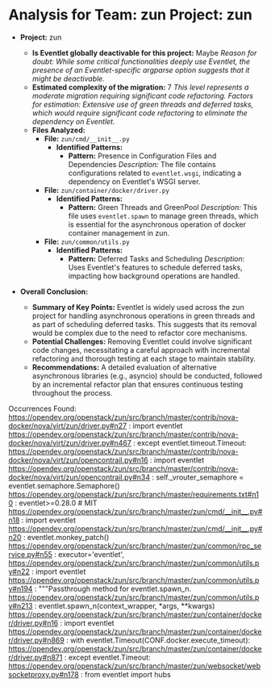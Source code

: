 # Analysis for Team: zun Project: zun
- **Project:** zun
  - **Is Eventlet globally deactivable for this project:** Maybe
    *Reason for doubt: While some critical functionalities deeply use Eventlet, the presence of an Eventlet-specific argparse option suggests that it might be deactivable.*
  - **Estimated complexity of the migration:** 7
    *This level represents a moderate migration requiring significant code refactoring.*
    *Factors for estimation: Extensive use of green threads and deferred tasks, which would require significant code refactoring to eliminate the dependency on Eventlet.*
  - **Files Analyzed:**
    - **File:** `zun/cmd/__init__.py`
      - **Identified Patterns:**
        - **Pattern:** Presence in Configuration Files and Dependencies
          *Description:* The file contains configurations related to `eventlet.wsgi`, indicating a dependency on Eventlet's WSGI server.
    - **File:** `zun/container/docker/driver.py`
      - **Identified Patterns:**
        - **Pattern:** Green Threads and GreenPool
          *Description:* This file uses `eventlet.spawn` to manage green threads, which is essential for the asynchronous operation of docker container management in zun.
    - **File:** `zun/common/utils.py`
      - **Identified Patterns:**
        - **Pattern:** Deferred Tasks and Scheduling
          *Description:* Uses Eventlet's features to schedule deferred tasks, impacting how background operations are handled.

- **Overall Conclusion:**
  - **Summary of Key Points:** 
    Eventlet is widely used across the zun project for handling asynchronous operations in green threads and as part of scheduling deferred tasks. This suggests that its removal would be complex due to the need to refactor core mechanisms.
  - **Potential Challenges:** Removing Eventlet could involve significant code changes, necessitating a careful approach with incremental refactoring and thorough testing at each stage to maintain stability.
  - **Recommendations:** A detailed evaluation of alternative asynchronous libraries (e.g., asyncio) should be conducted, followed by an incremental refactor plan that ensures continuous testing throughout the process.

Occurrences Found:
https://opendev.org/openstack/zun/src/branch/master/contrib/nova-docker/nova/virt/zun/driver.py#n27 : import eventlet
https://opendev.org/openstack/zun/src/branch/master/contrib/nova-docker/nova/virt/zun/driver.py#n467 : except eventlet.timeout.Timeout:
https://opendev.org/openstack/zun/src/branch/master/contrib/nova-docker/nova/virt/zun/opencontrail.py#n16 : import eventlet
https://opendev.org/openstack/zun/src/branch/master/contrib/nova-docker/nova/virt/zun/opencontrail.py#n34 : self._vrouter_semaphore = eventlet.semaphore.Semaphore()
https://opendev.org/openstack/zun/src/branch/master/requirements.txt#n10 : eventlet>=0.28.0 # MIT
https://opendev.org/openstack/zun/src/branch/master/zun/cmd/__init__.py#n18 : import eventlet
https://opendev.org/openstack/zun/src/branch/master/zun/cmd/__init__.py#n20 : eventlet.monkey_patch()
https://opendev.org/openstack/zun/src/branch/master/zun/common/rpc_service.py#n55 : executor='eventlet',
https://opendev.org/openstack/zun/src/branch/master/zun/common/utils.py#n22 : import eventlet
https://opendev.org/openstack/zun/src/branch/master/zun/common/utils.py#n194 : """Passthrough method for eventlet.spawn_n.
https://opendev.org/openstack/zun/src/branch/master/zun/common/utils.py#n213 : eventlet.spawn_n(context_wrapper, *args, **kwargs)
https://opendev.org/openstack/zun/src/branch/master/zun/container/docker/driver.py#n16 : import eventlet
https://opendev.org/openstack/zun/src/branch/master/zun/container/docker/driver.py#n869 : with eventlet.Timeout(CONF.docker.execute_timeout):
https://opendev.org/openstack/zun/src/branch/master/zun/container/docker/driver.py#n871 : except eventlet.Timeout:
https://opendev.org/openstack/zun/src/branch/master/zun/websocket/websocketproxy.py#n178 : from eventlet import hubs
